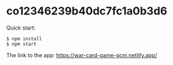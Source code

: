 # co12346239b40dc7fc1a0b3d6

Quick start:

```
$ npm install
$ npm start
````
The link to the app: https://war-card-game-gcm.netlify.app/